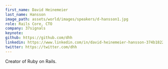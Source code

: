 ```yaml
---
first_name: David Heinemeier
last_name: Hansson
image_path: assets/world/images/speakers/d-hansson1.jpg
role: Rails Core, CTO
company: 37signals
keynote:
github: https://github.com/dhh
linkedin: https://www.linkedin.com/in/david-heinemeier-hansson-374b18221/
twitter: https://twitter.com/dhh
---
```


Creator of Ruby on Rails.

